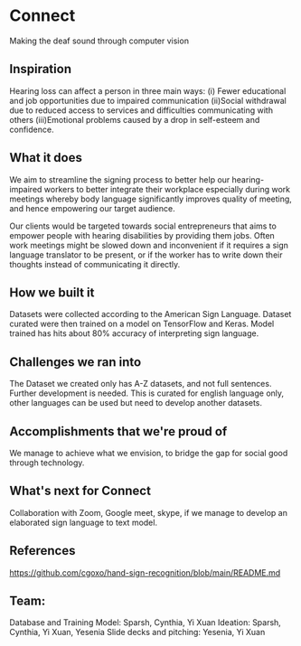 # Connect
Making the deaf sound through computer vision

## Inspiration
Hearing loss can affect a person in three main ways:
(i) Fewer educational and job opportunities due to impaired communication
(ii)Social withdrawal due to reduced access to services and difficulties communicating with others
(iii)Emotional problems caused by a drop in self-esteem and confidence.

## What it does
We aim to streamline the signing process to better help our hearing-impaired workers to better integrate their workplace especially during work meetings whereby body language significantly improves quality of meeting, and hence empowering our target audience.

Our clients would be targeted towards social entrepreneurs that aims to empower people with hearing disabilities by providing them jobs. Often work meetings might be slowed down and inconvenient if it requires a sign language translator to be present, or if the worker has to write down their thoughts instead of communicating it directly.

## How we built it
Datasets were collected according to the American Sign Language. 
Dataset curated were then trained on a model on TensorFlow and Keras. 
Model trained has hits about 80% accuracy of interpreting sign language. 

## Challenges we ran into
The Dataset we created only has A-Z datasets, and not full  sentences. Further development is needed. 
This is curated for english language only, other languages can be used but need to develop another datasets.

## Accomplishments that we're proud of
We manage to achieve what we envision, to bridge the gap for social good through technology.

## What's next for Connect
Collaboration with Zoom, Google meet, skype, if we manage to develop an elaborated sign language to text model.

## References
https://github.com/cgoxo/hand-sign-recognition/blob/main/README.md

## Team: 
Database and Training Model: Sparsh, Cynthia, Yi Xuan 
Ideation: Sparsh, Cynthia, Yi Xuan, Yesenia
Slide decks and pitching: Yesenia, Yi Xuan
